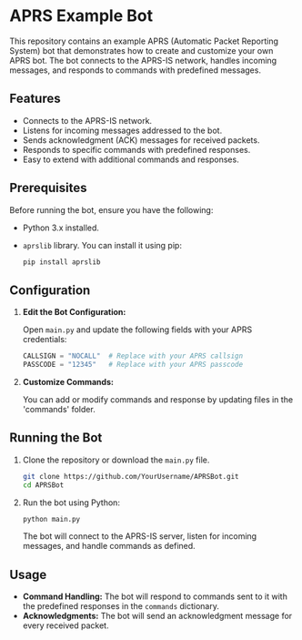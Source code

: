 # APRS Example Bot

This repository contains an example APRS (Automatic Packet Reporting System) bot that demonstrates how to create and customize your own APRS bot. The bot connects to the APRS-IS network, handles incoming messages, and responds to commands with predefined messages. 

## Features

- Connects to the APRS-IS network.
- Listens for incoming messages addressed to the bot.
- Sends acknowledgment (ACK) messages for received packets.
- Responds to specific commands with predefined responses.
- Easy to extend with additional commands and responses.

## Prerequisites

Before running the bot, ensure you have the following:

- Python 3.x installed.
- `aprslib` library. You can install it using pip:

  ```bash
  pip install aprslib
  ```

## Configuration

1. **Edit the Bot Configuration:**

   Open `main.py` and update the following fields with your APRS credentials:

   ```python
   CALLSIGN = "NOCALL"  # Replace with your APRS callsign
   PASSCODE = "12345"   # Replace with your APRS passcode
   ```

2. **Customize Commands:**

   You can add or modify commands and response by updating files in the 'commands' folder.



## Running the Bot

1. Clone the repository or download the `main.py` file.

   ```bash
   git clone https://github.com/YourUsername/APRSBot.git
   cd APRSBot
   ```

2. Run the bot using Python:

   ```bash
   python main.py
   ```

   The bot will connect to the APRS-IS server, listen for incoming messages, and handle commands as defined.

## Usage

- **Command Handling:** The bot will respond to commands sent to it with the predefined responses in the `commands` dictionary.
- **Acknowledgments:** The bot will send an acknowledgment message for every received packet.

